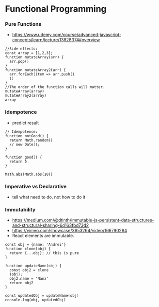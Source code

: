 # Functional Programming
### Pure Functions
- https://www.udemy.com/course/advanced-javascript-concepts/learn/lecture/13828374#overview
```
//Side effects:
const array = [1,2,3];
function mutateArray(arr) {
  arr.pop()
}
function mutateArray2(arr) {
  arr.forEach(item => arr.push(1
  ))
}
//The order of the function calls will matter.
mutateArray(array)
mutateArray2(array)
array
```
### Idempotence
- predict result
```
// Idempotence:
function notGood() {
  return Math.random()
  // new Date();
}

function good() {
  return 5
}

Math.abs(Math.abs(10))
```
### Imperative vs Declarative
- tell what need to do, not how to do it
### Immutability
- https://medium.com/@dtinth/immutable-js-persistent-data-structures-and-structural-sharing-6d163fbd73d2
- https://vimeo.com/showcase/3953264/video/166790294
- React elements are immutable.
```
const obj = {name: 'Andrei'}
function clone(obj) {
  return {...obj}; // this is pure
}

function updateName(obj) {
  const obj2 = clone
  (obj);
  obj2.name = 'Nana'
  return obj2
}

const updatedObj = updateName(obj)
console.log(obj, updatedObj)
```
